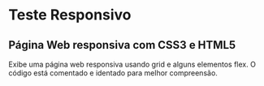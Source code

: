 # Teste Responsivo


## Página Web responsiva com CSS3 e HTML5

Exibe uma página web responsiva usando grid e alguns elementos flex.
O código está comentado e identado para melhor compreensão.
